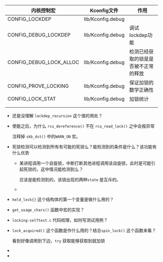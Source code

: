 | 内核控制宏              | Kconfig文件       | 作用                                 |
| ----------------------- | ----------------- | ------------------------------------ |
| CONFIG_LOCKDEP          | lib/Kconfig.debug |                                      |
| CONFIG_DEBUG_LOCKDEP    | lib/Kconfig.debug | 调试lockdep功能                      |
| CONFIG_DEBUG_LOCK_ALLOC | lib/Kconfig.debug | 检测已经获取的锁是是否被不正常的释放 |
| CONFIG_PROVE_LOCKING    | lib/Kconfig.debug | 保证加锁的数学正确性                 |
| CONFIG_LOCK_STAT        | lib/Kconfig.debug | 加锁统计                             |
|                         |                   |                                      |
|                         |                   |                                      |





* 还是没理解 `lockdep_recursion` 这个值的用处？

* 使能之后，为什么 `rcu_dereference()` 不在 `rcu_read_lock()` 之中会报异常

  注释掉 `skb_dst()` 中的`WARN_ON` 宏。

* 死锁检测可以检测到所有有可能的死锁么？能检测到的条件是什么？该功能有什么优势

  * 某进程调用一个自旋锁，中断打断其他进程调用该自旋锁，此时是可能引起死锁的，这中情况能检测到么？

    应该是能检测到的，该锁出现的两种`state` 是互斥的。

  * 

* `held_lock{}` 这个结构体的第一个变量是做什么用的？

* `get_usage_chars()` 函数中宏的实现？

* `locking-selftest.c` 代码梳理，如何写测试用例？

* `lock_acquired()` 这个函数是作什么用的？结合`spin_lock()` 这个函数来看？

  看到好像调用到下边，`try` 获取能够获取到就加锁

* 

* 










